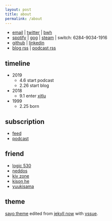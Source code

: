 ```yaml
---
layout: post
title: about
permalink: /about
---
```


- [email](mailto:sayo-melu@outlook.com) |
[twitter](https://twitter.com/sayo——melu) |
[bwh](https://0.93.71.97)
- [spotify](https://open.spotify.com/user/qnintpw1ar8z4wjs95m971lwq) |
[gog](https://www.gog.com/u/sayo-melu) |
[steam](https://steamcommunity.com/id/sayo-melu/) |
switch: 6284-9034-1916
- [github](https://github.com/sayo-melu) |
[linkedin](https://linkedin.com/in/sayo-melu)
- [blog rss](/feed.xml) |
[podcast rss](/podcast.xml)

## timeline

- 2019
  - 4.6 start podcast
  - 2.26 start blog
- 2018
  - 9.1 enter [xjtlu](https://xjtlu.edu.cn/)
- 1999
  - 2.25 born

## subscription

- [feed](/asset/other/subscription/sayo-subscription-feed.xml)
- [podcast](https://gpodder.net/user/sayo-melu/subscriptions)

## friend

- [logic 530](https://www.logic530.cn)
- [neddos](https://www.neddos.tech)
- [kiv zone](https://kivenchen.us)
- [kison he](https://kisonhe.github.io)
- [yuukisama](https://www.yuukisama.cc)

## theme

[sayo theme](https://github.com/sayo-melu/sayo-blog) edited from [jekyll now](https://github.com/barryclark/jekyll-now) with [vssue](https://vssue.js.org).
